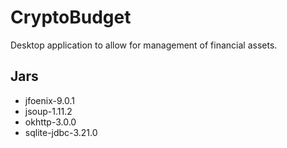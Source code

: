 # CryptoBudget
Desktop application to allow for management of financial assets.

## Jars
* jfoenix-9.0.1
* jsoup-1.11.2
* okhttp-3.0.0
* sqlite-jdbc-3.21.0
